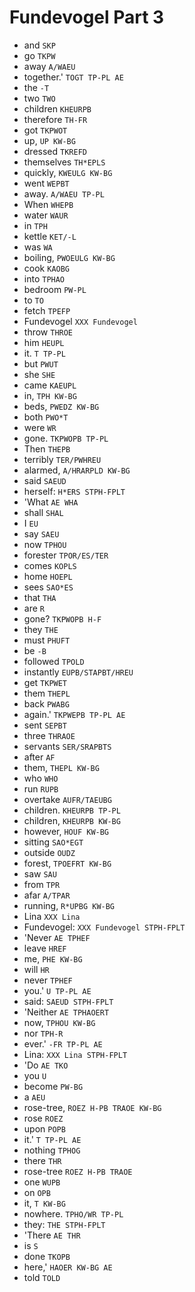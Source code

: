 # Fundevogel Part 3

* and `SKP`
* go `TKPW`
* away `A/WAEU`
* together.' `TOGT TP-PL AE`
* the `-T`
* two `TWO`
* children `KHEURPB`
* therefore `TH-FR`
* got `TKPWOT`
* up, `UP KW-BG`
* dressed `TKREFD`
* themselves `TH*EPLS`
* quickly, `KWEULG KW-BG`
* went `WEPBT`
* away. `A/WAEU TP-PL`
* When `WHEPB`
* water `WAUR`
* in `TPH`
* kettle `KET/-L`
* was `WA`
* boiling, `PWOEULG KW-BG`
* cook `KAOBG`
* into `TPHAO`
* bedroom `PW-PL`
* to `TO`
* fetch `TPEFP`
* Fundevogel `XXX Fundevogel`
* throw `THROE`
* him `HEUPL`
* it. `T TP-PL`
* but `PWUT`
* she `SHE`
* came `KAEUPL`
* in, `TPH KW-BG`
* beds, `PWEDZ KW-BG`
* both `PWO*T`
* were `WR`
* gone. `TKPWOPB TP-PL`
* Then `THEPB`
* terribly `TER/PWHREU`
* alarmed, `A/HRARPLD KW-BG`
* said `SAEUD`
* herself: `H*ERS STPH-FPLT`
* 'What `AE WHA`
* shall `SHAL`
* I `EU`
* say `SAEU`
* now `TPHOU`
* forester `TPOR/ES/TER`
* comes `KOPLS`
* home `HOEPL`
* sees `SAO*ES`
* that `THA`
* are `R`
* gone? `TKPWOPB H-F`
* they `THE`
* must `PHUFT`
* be `-B`
* followed `TPOLD`
* instantly `EUPB/STAPBT/HREU`
* get `TKPWET`
* them `THEPL`
* back `PWABG`
* again.' `TKPWEPB TP-PL AE`
* sent `SEPBT`
* three `THRAOE`
* servants `SER/SRAPBTS`
* after `AF`
* them, `THEPL KW-BG`
* who `WHO`
* run `RUPB`
* overtake `AUFR/TAEUBG`
* children. `KHEURPB TP-PL`
* children, `KHEURPB KW-BG`
* however, `HOUF KW-BG`
* sitting `SAO*EGT`
* outside `OUDZ`
* forest, `TPOEFRT KW-BG`
* saw `SAU`
* from `TPR`
* afar `A/TPAR`
* running, `R*UPBG KW-BG`
* Lina `XXX Lina`
* Fundevogel: `XXX Fundevogel STPH-FPLT`
* 'Never `AE TPHEF`
* leave `HREF`
* me, `PHE KW-BG`
* will `HR`
* never `TPHEF`
* you.' `U TP-PL AE`
* said: `SAEUD STPH-FPLT`
* 'Neither `AE TPHAOERT`
* now, `TPHOU KW-BG`
* nor `TPH-R`
* ever.' `-FR TP-PL AE`
* Lina: `XXX Lina STPH-FPLT`
* 'Do `AE TKO`
* you `U`
* become `PW-BG`
* a `AEU`
* rose-tree, `ROEZ H-PB TRAOE KW-BG`
* rose `ROEZ`
* upon `POPB`
* it.' `T TP-PL AE`
* nothing `TPHOG`
* there `THR`
* rose-tree `ROEZ H-PB TRAOE`
* one `WUPB`
* on `OPB`
* it, `T KW-BG`
* nowhere. `TPHO/WR TP-PL`
* they: `THE STPH-FPLT`
* 'There `AE THR`
* is `S`
* done `TKOPB`
* here,' `HAOER KW-BG AE`
* told `TOLD`
